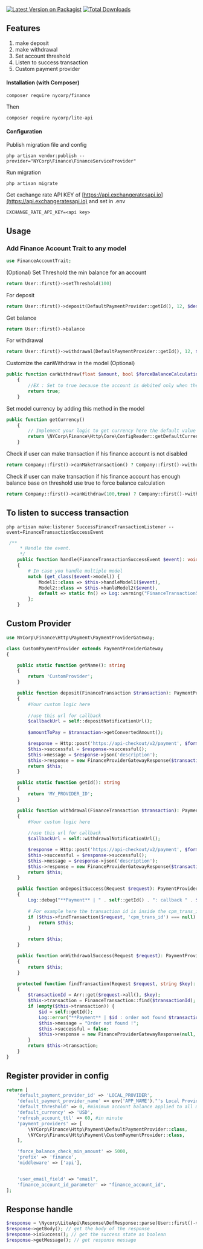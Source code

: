 [![Latest Version on Packagist][ico-version]][link-packagist]
[![Total Downloads][ico-downloads]][link-downloads]

## Features

1. make deposit
2. make withdrawal
3. Set account threshold
4. Listen to success transaction
5. Custom payment provider

#### Installation (with Composer)

```shell
composer require nycorp/finance
```
Then
```shell
composer require nycorp/lite-api
```

#### Configuration

Publish migration file and config

```shell
php artisan vendor:publish --provider="NYCorp\Finance\FinanceServiceProvider"
```

Run migration

```shell
php artisan migrate
```

Get exchange rate API KEY of [https://api.exchangeratesapi.io](https://api.exchangeratesapi.io) and set in .env
```env
EXCHANGE_RATE_API_KEY=<api key>
```

## Usage

### Add Finance Account Trait to any model

```php
use FinanceAccountTrait;
```

(Optional) Set Threshold the min balance for an account

```php
return User::first()->setThreshold(100) 
```

For deposit

```php
return User::first()->deposit(DefaultPaymentProvider::getId(), 12, $description)
```

Get balance

```php
return User::first()->balance
```

For withdrawal

```php
return User::first()->withdrawal(DefaultPaymentProvider::getId(), 12, $description)
```

Customize the canWithdraw in the model (Optional)

```php
public function canWithdraw(float $amount, bool $forceBalanceCalculation): bool
    {
        //EX : Set to true because the account is debited only when the service is consumed
        return true;
    }
```

Set model currency by adding this method in the model

```php
public function getCurrency()
    {
        // Implement your logic to get currency here the default value is set in the finance config file
        return \NYCorp\Finance\Http\Core\ConfigReader::getDefaultCurrency();
    }
```

Check if user can make transaction if his finance account is not disabled

```php
return Company::first()->canMakeTransaction() ? Company::first()->withdrawal(DefaultPaymentProvider::getId(), 12, $description) : 'Your account is disabled';
```

Check if user can make transaction if his finance account has enough balance base on threshold use true to force balance
calculation

```php
return Company::first()->canWithdraw(100,true) ? Company::first()->withdrawal(DefaultPaymentProvider::getId(), 12, $description) : 'Insufficient balance';
```

## To listen to success transaction

```shell
php artisan make:listener SuccessFinanceTransactionListener --event=FinanceTransactionSuccessEvent
```
```php
 /**
     * Handle the event.
     */
    public function handle(FinanceTransactionSuccessEvent $event): void
    {
        # In case you handle multiple model
        match (get_class($event->model)) {
            Model1::class => $this->handleModel1($event),
            Model2::class => $this->hanleModel2($event),
            default => static fn() => Log::warning("FinanceTransactionSuccessEvent Model not handle")
        };
    }
```

## Custom Provider

```php
use NYCorp\Finance\Http\Payment\PaymentProviderGateway;

class CustomPaymentProvider extends PaymentProviderGateway
{

    public static function getName(): string
    {
        return 'CustomProvider';
    }

    public function deposit(FinanceTransaction $transaction): PaymentProviderGateway
    {
        #Your custom logic here
        
        //use this url for callback
        $callbackUrl = self::depositNotificationUrl();
        
        $amountToPay = $transaction->getConvertedAmount();

        $response = Http::post('https://api-checkout/v2/payment', $formData);
        $this->successful = $response->successful();
        $this->message = $response->json('description');
        $this->response = new FinanceProviderGatewayResponse($transaction, $this->getWallet($transaction)->id, $response->body(), false, $response->json('data.payment_url'));
        return $this;
    }

    public static function getId(): string
    {
        return 'MY_PROVIDER_ID';
    }

    public function withdrawal(FinanceTransaction $transaction): PaymentProviderGateway
    {
        #Your custom logic here
        
        //use this url for callback
        $callbackUrl = self::withdrawalNotificationUrl();

        $response = Http::post('https://api-checkout/v2/payment', $formData);
        $this->successful = $response->successful();
        $this->message = $response->json('description');
        $this->response = new FinanceProviderGatewayResponse($transaction, $this->getWallet($transaction)->id, $response->body(), false, $response->json('data.payment_url'));
        return $this;
    }

    public function onDepositSuccess(Request $request): PaymentProviderGateway
    {
        Log::debug("**Payment** | " . self::getId() . ": callback " . $request->cpm_trans_id, $request->all());
        
        # For example here the transaction id is inside the cpm_trans_id in your case it maybe another value
        if ($this->findTransaction($request, 'cpm_trans_id') === null) {
            return $this;
        }

        return $this;
    }

    public function onWithdrawalSuccess(Request $request): PaymentProviderGateway
    {
        return $this;
    }

    protected function findTransaction(Request $request, string $key): ?FinanceTransaction
    {
        $transactionId = Arr::get($request->all(), $key);
        $this->transaction = FinanceTransaction::find($transactionId);
        if (empty($this->transaction)) {
            $id = self::getId();
            Log::error("**Payment** | $id : order not found $transactionId");
            $this->message = "Order not found !";
            $this->successful = false;
            $this->response = new FinanceProviderGatewayResponse(null, null, $request->all());
        }
        return $this->transaction;
    }
}
```

## Register provider in config

```php
return [
    'default_payment_provider_id' => 'LOCAL_PROVIDER',
    'default_payment_provider_name' => env('APP_NAME')."'s Local Provider",
    'default_threshold' => 0, #minimum account balance applied to all model
    'default_currency' => 'USD',
    'refresh_account_ttl' => 60, #in minute
    'payment_providers' => [
        \NYCorp\Finance\Http\Payment\DefaultPaymentProvider::class,
        \NYCorp\Finance\Http\Payment\CustomPaymentProvider::class,
    ],

    'force_balance_check_min_amount' => 5000,
    'prefix' => 'finance',
    'middleware' => ['api'],


    'user_email_field' => "email",
    'finance_account_id_parameter' => "finance_account_id",
];
```


## Response handle

```php
$response = \Nycorp\LiteApi\Response\DefResponse::parse(User::first()->withdrawal(DefaultPaymentProvider::getId(), 12, $description));
$response->getBody(); // get the body of the response
$response->isSuccess(); // get the success state as boolean
$response->getMessage(); // get response message
```

[ico-version]: https://img.shields.io/packagist/v/nycorp/finance.svg?style=flat-square

[ico-downloads]: https://img.shields.io/packagist/dt/nycorp/finance.svg?style=flat-square

[link-packagist]: https://packagist.org/packages/nycorp/finance

[link-downloads]: https://packagist.org/packages/nycorp/finance